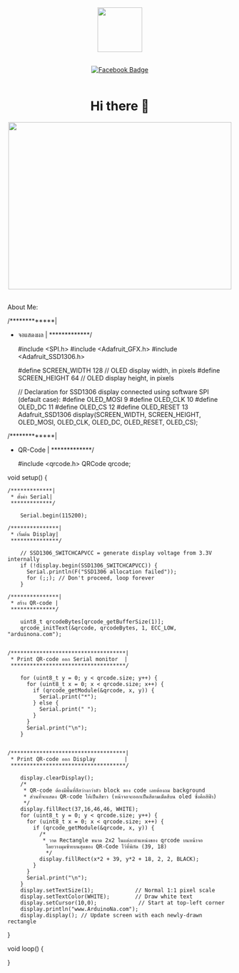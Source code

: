 
<br><div id="header" align="center">
  <img src="https://media.giphy.com/media/M9gbBd9nbDrOTu1Mqx/giphy.gif" width="100"/>
</div><br>

<div id="badges" align="center">
  <a href="https://www.facebook.com/porawapat.mutarapat">
    <img src="https://img.shields.io/badge/Facebook-%231877F2.svg?style=for-the-badge&logo=Facebook&logoColor=white" alt="Facebook Badge"/>
  </a>
</div><br>

<div align="center">
  <h1>Hi there 👋</h1>
</div>

<div align="center">
  <img src="https://media3.giphy.com/media/v1.Y2lkPTc5MGI3NjExbGgxaGs0bHNrYzZtbzJwaGh2b3M1ODlhMXl2ZGZ0OTg5aDB0Mmk3ZiZlcD12MV9pbnRlcm5hbF9naWZfYnlfaWQmY3Q9Zw/SWoSkN6DxTszqIKEqv/giphy.gif" width="500" height="375"/>
</div><br>

About Me:









/*************|
 * จอแสดงผล   |
 *************/

    #include <SPI.h>
    #include <Adafruit_GFX.h>
    #include <Adafruit_SSD1306.h>
    
    #define SCREEN_WIDTH 128 // OLED display width, in pixels
    #define SCREEN_HEIGHT 64 // OLED display height, in pixels
    
    // Declaration for SSD1306 display connected using software SPI (default case):
    #define OLED_MOSI   9
    #define OLED_CLK   10
    #define OLED_DC    11
    #define OLED_CS    12
    #define OLED_RESET 13
    Adafruit_SSD1306 display(SCREEN_WIDTH, SCREEN_HEIGHT,
                             OLED_MOSI, OLED_CLK, OLED_DC, OLED_RESET, OLED_CS);

/*************|
 * QR-Code    |
 *************/

    #include <qrcode.h>
    QRCode qrcode;


    
void setup() {
    
    /*************|
     * ตั้งค่า Serial|
     *************/
     
        Serial.begin(115200);
    
    /***************|
     * เริ่มต้น Display|
     ***************/
     
        // SSD1306_SWITCHCAPVCC = generate display voltage from 3.3V internally
        if (!display.begin(SSD1306_SWITCHCAPVCC)) {
          Serial.println(F("SSD1306 allocation failed"));
          for (;;); // Don't proceed, loop forever
        }
    
    /***************|
     * สร้าง QR-code |
     **************/
     
        uint8_t qrcodeBytes[qrcode_getBufferSize(1)];
        qrcode_initText(&qrcode, qrcodeBytes, 1, ECC_LOW, "arduinona.com");
    
    
    /************************************|
     * Print QR-code ออก Serial monitor  |
     ************************************/
       
        for (uint8_t y = 0; y < qrcode.size; y++) {
          for (uint8_t x = 0; x < qrcode.size; x++) {
            if (qrcode_getModule(&qrcode, x, y)) {
              Serial.print("*");
            } else {
              Serial.print(" ");
            }
          }
          Serial.print("\n");
        }
    
    
    /************************************|
     * Print QR-code ออก Display         |
     ************************************/
      
        display.clearDisplay();
        /*
         * QR-code ต้องมีพื้นที่สีสว่างกว่าตัว block ของ code เลยต้องถม background 
         * ส่วนที่จะแสดง QR-code ให้เป็นสีขาว (หน้าจอจะออกเป็นสีตามเม็ดสีบน oled ซึ่งคือสีฟ้า)
         */
        display.fillRect(37,16,46,46, WHITE);
        for (uint8_t y = 0; y < qrcode.size; y++) {
          for (uint8_t x = 0; x < qrcode.size; x++) {
            if (qrcode_getModule(&qrcode, x, y)) {
              /*
               * วาด Rectangle ขนาด 2x2 ในแต่ละตำแหน่งของ qrcode บนหน้าจอ 
                โดยวางมุมซ้ายบนสุดของ QR-Code ไว้ที่พิกัด (39, 18)
                */
              display.fillRect(x*2 + 39, y*2 + 18, 2, 2, BLACK);
            }
          }
          Serial.print("\n");
        }
        display.setTextSize(1);             // Normal 1:1 pixel scale
        display.setTextColor(WHITE);        // Draw white text
        display.setCursor(10,0);             // Start at top-left corner
        display.println("www.ArduinoNa.com");
        display.display(); // Update screen with each newly-drawn rectangle

}

void loop() {

}


